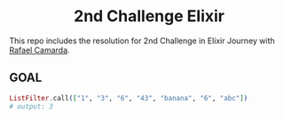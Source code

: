 <h1 align='center'>
2nd Challenge Elixir
</h1>

This repo includes the resolution for 2nd Challenge in Elixir Journey with [Rafael Camarda][btn-tutor].

## GOAL

```elixir
ListFilter.call(["1", "3", "6", "43", "banana", "6", "abc"])
# output: 3
```

<!-- VARIABLES -->

[btn-tutor]: https://github.com/rafaelcamarda
